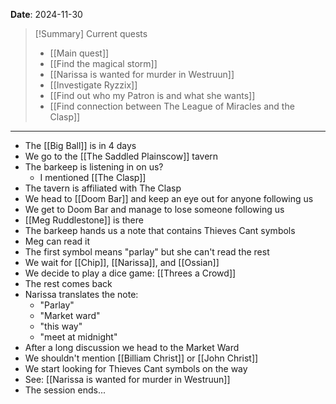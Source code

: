 **Date**: 2024-11-30

> [!Summary] Current quests
> - [[Main quest]]
> - [[Find the magical storm]]
> - [[Narissa is wanted for murder in Westruun]]
> - [[Investigate Ryzzix]]
> - [[Find out who my Patron is and what she wants]]
> - [[Find connection between The League of Miracles and the Clasp]]

---
- The [[Big Ball]] is in 4 days
- We go to the [[The Saddled Plainscow]] tavern
- The barkeep is listening in on us?
	- I mentioned [[The Clasp]]
- The tavern is affiliated with The Clasp
- We head to [[Doom Bar]] and keep an eye out for anyone following us
- We get to Doom Bar and manage to lose someone following us
- [[Meg Ruddlestone]] is there
- The barkeep hands us a note that contains Thieves Cant symbols
- Meg can read it
- The first symbol means "parlay" but she can't read the rest
- We wait for [[Chip]], [[Narissa]], and [[Ossian]]
- We decide to play a dice game: [[Threes a Crowd]]
- The rest comes back
- Narissa translates the note:
	- "Parlay"
	- "Market ward"
	- "this way"
	- "meet at midnight"
- After a long discussion we head to the Market Ward
- We shouldn't mention [[Billiam Christ]] or [[John Christ]]
- We start looking for Thieves Cant symbols on the way
- See: [[Narissa is wanted for murder in Westruun]]
- The session ends...